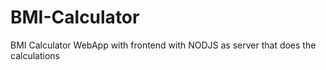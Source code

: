 # BMI-Calculator
BMI Calculator WebApp with frontend with NODJS as server that does the calculations
